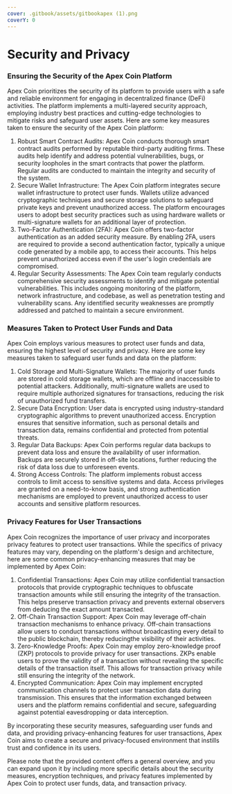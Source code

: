 ```yaml
---
cover: .gitbook/assets/gitbookapex (1).png
coverY: 0
---
```


# Security and Privacy

### Ensuring the Security of the Apex Coin Platform

Apex Coin prioritizes the security of its platform to provide users with a safe and reliable environment for engaging in decentralized finance (DeFi) activities. The platform implements a multi-layered security approach, employing industry best practices and cutting-edge technologies to mitigate risks and safeguard user assets. Here are some key measures taken to ensure the security of the Apex Coin platform:

1. Robust Smart Contract Audits: Apex Coin conducts thorough smart contract audits performed by reputable third-party auditing firms. These audits help identify and address potential vulnerabilities, bugs, or security loopholes in the smart contracts that power the platform. Regular audits are conducted to maintain the integrity and security of the system.
2. Secure Wallet Infrastructure: The Apex Coin platform integrates secure wallet infrastructure to protect user funds. Wallets utilize advanced cryptographic techniques and secure storage solutions to safeguard private keys and prevent unauthorized access. The platform encourages users to adopt best security practices such as using hardware wallets or multi-signature wallets for an additional layer of protection.
3. Two-Factor Authentication (2FA): Apex Coin offers two-factor authentication as an added security measure. By enabling 2FA, users are required to provide a second authentication factor, typically a unique code generated by a mobile app, to access their accounts. This helps prevent unauthorized access even if the user's login credentials are compromised.
4. Regular Security Assessments: The Apex Coin team regularly conducts comprehensive security assessments to identify and mitigate potential vulnerabilities. This includes ongoing monitoring of the platform, network infrastructure, and codebase, as well as penetration testing and vulnerability scans. Any identified security weaknesses are promptly addressed and patched to maintain a secure environment.

### Measures Taken to Protect User Funds and Data

Apex Coin employs various measures to protect user funds and data, ensuring the highest level of security and privacy. Here are some key measures taken to safeguard user funds and data on the platform:

1. Cold Storage and Multi-Signature Wallets: The majority of user funds are stored in cold storage wallets, which are offline and inaccessible to potential attackers. Additionally, multi-signature wallets are used to require multiple authorized signatures for transactions, reducing the risk of unauthorized fund transfers.
2. Secure Data Encryption: User data is encrypted using industry-standard cryptographic algorithms to prevent unauthorized access. Encryption ensures that sensitive information, such as personal details and transaction data, remains confidential and protected from potential threats.
3. Regular Data Backups: Apex Coin performs regular data backups to prevent data loss and ensure the availability of user information. Backups are securely stored in off-site locations, further reducing the risk of data loss due to unforeseen events.
4. Strong Access Controls: The platform implements robust access controls to limit access to sensitive systems and data. Access privileges are granted on a need-to-know basis, and strong authentication mechanisms are employed to prevent unauthorized access to user accounts and sensitive platform resources.

### Privacy Features for User Transactions

Apex Coin recognizes the importance of user privacy and incorporates privacy features to protect user transactions. While the specifics of privacy features may vary, depending on the platform's design and architecture, here are some common privacy-enhancing measures that may be implemented by Apex Coin:

1. Confidential Transactions: Apex Coin may utilize confidential transaction protocols that provide cryptographic techniques to obfuscate transaction amounts while still ensuring the integrity of the transaction. This helps preserve transaction privacy and prevents external observers from deducing the exact amount transacted.
2. Off-Chain Transaction Support: Apex Coin may leverage off-chain transaction mechanisms to enhance privacy. Off-chain transactions allow users to conduct transactions without broadcasting every detail to the public blockchain, thereby reducingthe visibility of their activities.
3. Zero-Knowledge Proofs: Apex Coin may employ zero-knowledge proof (ZKP) protocols to provide privacy for user transactions. ZKPs enable users to prove the validity of a transaction without revealing the specific details of the transaction itself. This allows for transaction privacy while still ensuring the integrity of the network.
4. Encrypted Communication: Apex Coin may implement encrypted communication channels to protect user transaction data during transmission. This ensures that the information exchanged between users and the platform remains confidential and secure, safeguarding against potential eavesdropping or data interception.

By incorporating these security measures, safeguarding user funds and data, and providing privacy-enhancing features for user transactions, Apex Coin aims to create a secure and privacy-focused environment that instills trust and confidence in its users.

Please note that the provided content offers a general overview, and you can expand upon it by including more specific details about the security measures, encryption techniques, and privacy features implemented by Apex Coin to protect user funds, data, and transaction privacy.
